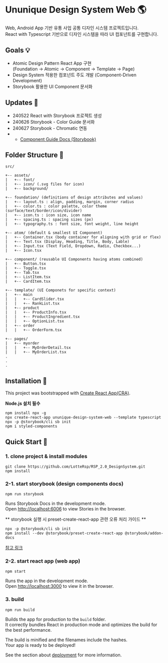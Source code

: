# Ununique Design System Web 🌎

Web, Android App 기반 유통 사업 공통 디자인 시스템 프로젝트입니다.<br/>
React with Typescript 기반으로 디자인 시스템을 따라 UI 컴포넌트를 구현합니다.

## Goals 💡

- Atomic Design Pattern React App 구현<br />
  (Foundation -> Atomic -> Component -> Template -> Page)
- Design System 적용한 컴포넌트 주도 개발 (Component-Driven Development)
- Storybook 활용한 UI Component 문서화

## Updates 📝

- 240522 React with Storybook 프로젝트 생성
- 240626 Storybook - Color Guide 문서화
- 240627 Storybook - Chromatic 연동
- - [Component Guide Docs (Storybook)](https://667cc5b39b0826f0a57d0da5-ubsrekksct.chromatic.com/)

## Folder Structure 📁

```
src/

+-- assets/
|   +-- font/
|   +-- icon/ (.svg files for icon)
|   +-- background/

+-- foundation/ (definitions of design attributes and values)
|   +-- layout.ts : align, padding, margin, corner radius
|   +-- color.ts : color palette, color theme (surface/text/border/icon/divider)
|   +-- icon.ts : icon size, icon name
|   +-- spacing.ts : spacing sizes (px)
|   +-- typography.ts : font size, font weight, line height

+-- atom/ (default & smallest UI Component)
|   +-- Container.tsx (body container for aligning with grid or flex)
|   +-- Text.tsx (Display, Heading, Title, Body, Lable)
|   +-- Input.tsx (Text Field, Dropdown, Radio, Checkbox...)
|   +-- Icon.tsx

+-- component/ (reusable UI Components having atoms combined)
|   +-- Button.tsx
|   +-- Toggle.tsx
|   +-- Tab.tsx
|   +-- ListItem.tsx
|   +-- CardItem.tsx

+-- template/ (UI Componets for specific context)
|   +-- main
|   |   +-- CardSlider.tsx
|   |   +-- RankList.tsx
|   +-- product
|   |   +-- ProductInfo.tsx
|   |   +-- ProductIngredient.tsx
|   |   +-- OptionList.tsx
|   +-- order
|   |   +-- OrderForm.tsx

+-- pages/
|   +-- myorder
|   |   +-- MyOrderDetail.tsx
|   |   +-- MyOrderList.tsx
.
.
.
```

## Installation 🚀

This project was bootstrapped with [Create React App(CRA)](https://github.com/facebook/create-react-app).

**Node.js 설치 필수**

```
npm install npx -g
npx create-react-app ununique-design-system-web --template typescript
npx -p @storybook/cli sb init
npm i styled-components
```

## Quick Start 🚀

### 1. clone project & install modules

```
git clone https://github.com/LotteRsp/RSP_2.0_DesignSystem.git
npm install
```

### 2-1. start storybook (design components docs)

```
npm run storybook
```

Runs Storybook Docs in the development mode.\
Open [http://localhost:6006](http://localhost:6006) to view Stories in the browser.

** storybook 실행 시 preset-create-react-app 관련 오류 처리 가이드 **

```
npx -p @storybook/cli sb init
npm install --dev @storybook/preset-create-react-app @storybook/addon-docs
```

[참고 링크](https://velog.io/@velopert/storybook-tips-and-tutorial-conclusion)

### 2-2. start react app (web app)

```
npm start
```

Runs the app in the development mode.\
Open [http://localhost:3000](http://localhost:3000) to view it in the browser.

### 3. build

```
npm run build
```

Builds the app for production to the `build` folder.\
It correctly bundles React in production mode and optimizes the build for the best performance.

The build is minified and the filenames include the hashes.\
Your app is ready to be deployed!

See the section about [deployment](https://facebook.github.io/create-react-app/docs/deployment) for more information.
